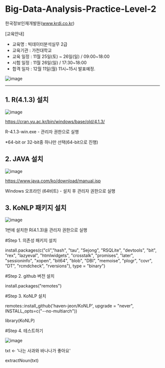 # Big-Data-Analysis-Practice-Level-2

한국정보인재개발원(www.krdi.co.kr)

[교육안내]
- 교육명 : 빅데이터분석실무 2급
- 교육기관 : 가천대학교
- 교육 일정 : 11월 25일(토) ~ 26일(일) / 09:00~18:00
- 시험 일정 : 11월 26일(일) / 17:30~18:00
- 합격 일자 : 12월 11일(월) 11시~15시 발표예정.

![image](https://github.com/Kyung-Min-Na/Big-Data-Analysis-Practice-Level-2/assets/133650591/e505b182-faf9-4f2c-b868-69b4c20b023f)

------------------------------------------------------------------------------------
## 1. R(4.1.3) 설치

   ![image](https://github.com/Kyung-Min-Na/Big-Data-Analysis-Practice-Level-2/assets/133650591/67ca54cc-121c-4487-ba7f-b4e398004777)

  https://cran.yu.ac.kr/bin/windows/base/old/4.1.3/
  
  R-4.1.3-win.exe - 관리자 권한으로 실행
  
  *64-bit or 32-bit중 하나만 선택(64-bit으로 진행)


## 2. JAVA 설치

  ![image](https://github.com/Kyung-Min-Na/Big-Data-Analysis-Practice-Level-2/assets/133650591/c5d57388-737c-4281-a155-b78397bc444c)

  https://www.java.com/ko/download/manual.jsp
  
  Windows 오프라인 (64비트) - 설치 후 관리자 권한으로 실행


## 3. KoNLP 패키지 설치

  ![image](https://github.com/Kyung-Min-Na/Big-Data-Analysis-Practice-Level-2/assets/133650591/888bae8b-3be0-470f-9dea-2aca4f008d55)

  1번에 설치한 R(4.1.3)을 관리자 권한으로 실행
  
  #Step 1. 의존성 패키지 설치

  install.packages(c("cli","hash", "tau", "Sejong", "RSQLite", "devtools", "bit", "rex", "lazyeval", "htmlwidgets", "crosstalk", "promises", "later", "sessioninfo", "xopen", "bit64", "blob", "DBI", "memoise", "plogr", "covr", "DT", "rcmdcheck", "rversions"), type = "binary")


  #Step 2. github 버전 설치

  install.packages("remotes")


  #Step 3. KoNLP 설치

  remotes::install_github('haven-jeon/KoNLP', upgrade = "never", INSTALL_opts=c("--no-multiarch"))
  
  library(KoNLP)


  #Step 4. 테스트하기

  ![image](https://github.com/Kyung-Min-Na/Big-Data-Analysis-Practice-Level-2/assets/133650591/49354df8-4088-490f-adf4-ac9e47b5b5f3)

  txt <- '나는 사과와 바나나가 좋아요'
  
  extractNoun(txt)

  
